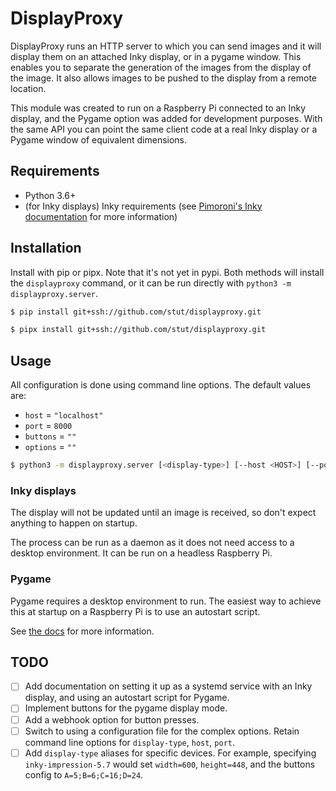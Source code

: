 # DisplayProxy

DisplayProxy runs an HTTP server to which you can send images and it will
display them on an attached Inky display, or in a pygame window. This
enables you to separate the generation of the images from the display of the
image. It also allows images to be pushed to the display from a remote
location.

This module was created to run on a Raspberry Pi connected to an Inky
display, and the Pygame option was added for development purposes. With the
same API you can point the same client code at a real Inky display or a Pygame
window of equivalent dimensions.

## Requirements

- Python 3.6+
- (for Inky displays) Inky requirements (see 
  [Pimoroni's Inky documentation](https://learn.pimoroni.com/tutorial/sandyj/getting-started-with-inky-phat)
  for more information)

## Installation

Install with pip or pipx. Note that it's not yet in pypi. Both methods will
install the `displayproxy` command, or it can be run directly with
`python3 -m displayproxy.server`.

```bash
$ pip install git+ssh://github.com/stut/displayproxy.git
```

```bash
$ pipx install git+ssh://github.com/stut/displayproxy.git
```

## Usage

All configuration is done using command line options. The default values are:
- `host` = `"localhost"`
- `port` = `8000`
- `buttons` = `""`
- `options` = `""`

```bash
$ python3 -m displayproxy.server [<display-type>] [--host <HOST>] [--port <PORT>] [--buttons <BUTTONS>] [--options <OPTIONS>]
```

### Inky displays

The display will not be updated until an image is received, so don't expect
anything to happen on startup.

The process can be run as a daemon as it does not need access to a desktop
environment. It can be run on a headless Raspberry Pi.

### Pygame

Pygame requires a desktop environment to run. The easiest way to achieve this
at startup on a Raspberry Pi is to use an autostart script.

See [the docs](docs/index.md) for more information.

## TODO

- [ ] Add documentation on setting it up as a systemd service with an Inky
      display, and using an autostart script for Pygame. 
- [ ] Implement buttons for the pygame display mode.
- [ ] Add a webhook option for button presses.
- [ ] Switch to using a configuration file for the complex options. Retain
      command line options for `display-type`, `host`, `port`.
- [ ] Add `display-type` aliases for specific devices. For example, specifying
      `inky-impression-5.7` would set `width=600`, `height=448`, and the buttons
      config to `A=5;B=6;C=16;D=24`.
